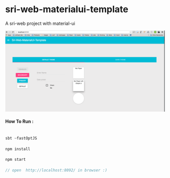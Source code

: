 # sri-web-materialui-template

A sri-web project with material-ui

![demo](sri-web-mui.png)

#### How To Run : 

```scala

sbt ~fastOptJS

npm install

npm start

// open  http://localhost:8092/ in browser :) 


```